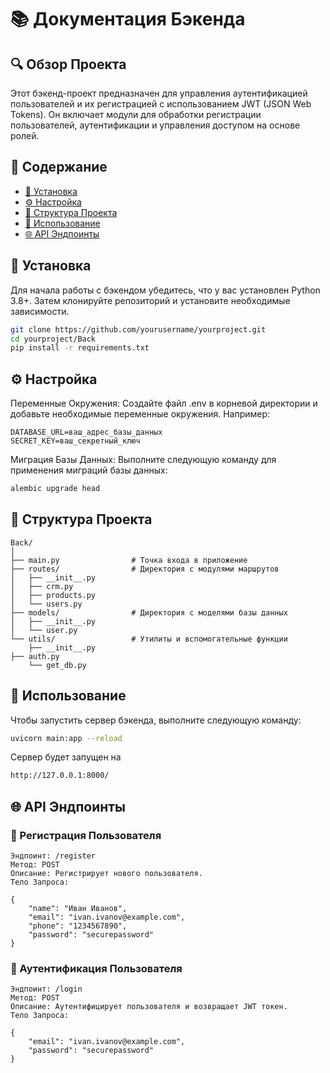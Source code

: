 # 📚 Документация Бэкенда

## 🔍 Обзор Проекта

Этот бэкенд-проект предназначен для управления аутентификацией пользователей и их регистрацией с использованием JWT (JSON Web Tokens). Он включает модули для обработки регистрации пользователей, аутентификации и управления доступом на основе ролей.

## 📑 Содержание

- [🔧 Установка](#-установка)
- [⚙️ Настройка](#️-настройка)
- [📂 Структура Проекта](#-структура-проекта)
- [🚀 Использование](#-использование)
- [🌐 API Эндпоинты](#-api-эндпоинты)

## 🔧 Установка

Для начала работы с бэкендом убедитесь, что у вас установлен Python 3.8+. Затем клонируйте репозиторий и установите необходимые зависимости.

```bash
git clone https://github.com/yourusername/yourproject.git
cd yourproject/Back
pip install -r requirements.txt
```

## ⚙️ Настройка

Переменные Окружения: Создайте файл .env в корневой директории и добавьте необходимые переменные окружения. Например:

```
DATABASE_URL=ваш_адрес_базы_данных
SECRET_KEY=ваш_секретный_ключ
```

Миграция Базы Данных: Выполните следующую команду для применения миграций базы данных:

```bash
alembic upgrade head
```

## 📂 Структура Проекта

    Back/
    │
    ├── main.py                # Точка входа в приложение
    ├── routes/                # Директория с модулями маршрутов
    │   ├── __init__.py
    │   ├── crm.py
    │   ├── products.py
    │   └── users.py
    ├── models/                # Директория с моделями базы данных
    │   ├── __init__.py
    │   └── user.py
    └── utils/                 # Утилиты и вспомогательные функции
    	├── __init__.py
    ├── auth.py
    	└── get_db.py

## 🚀 Использование

Чтобы запустить сервер бэкенда, выполните следующую команду:

```bash
uvicorn main:app --reload
```

Сервер будет запущен на

```bash
http://127.0.0.1:8000/
```

## 🌐 API Эндпоинты

### 📝 Регистрация Пользователя

    Эндпоинт: /register
    Метод: POST
    Описание: Регистрирует нового пользователя.
    Тело Запроса:

    {
    	"name": "Иван Иванов",
    	"email": "ivan.ivanov@example.com",
    	"phone": "1234567890",
    	"password": "securepassword"
    }

### 🔑 Аутентификация Пользователя

    Эндпоинт: /login
    Метод: POST
    Описание: Аутентифицирует пользователя и возвращает JWT токен.
    Тело Запроса:

    {
    	"email": "ivan.ivanov@example.com",
    	"password": "securepassword"
    }

